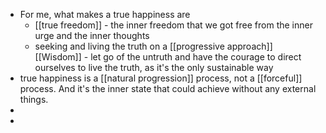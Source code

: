 - For me, what makes a true happiness are 
    - [[true freedom]] - the inner freedom that we got free from the inner urge and the inner thoughts
    - seeking and living the truth on a [[progressive approach]] [[Wisdom]] - let go of the untruth and have the courage to direct ourselves to live the truth, as it's the only sustainable way
- true happiness is a [[natural progression]] process, not a [[forceful]] process. And it's the inner state that could achieve without any external things.
- 
- 
